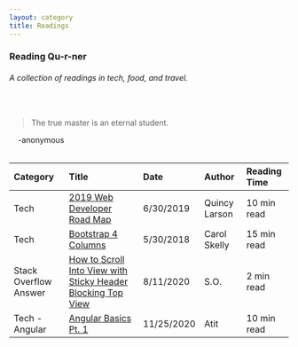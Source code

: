 ```yaml
---
layout: category
title: Readings
---
```


### Reading Qu-r-ner
###### A collection of readings in tech, food, and travel.    
<br/>

> The true master is an eternal student.

&nbsp;&nbsp;&nbsp;&nbsp;\-anonymous
<br/>
<br/>

| Category    | Title       | Date          | Author  | Reading Time  |
| :---        |    :----   |          :--- | :---    | :---          |
| Tech|[2019 Web Developer Road Map](https://www.freecodecamp.org/news/2019-web-developer-roadmap/)|6/30/2019|Quincy Larson|10 min read|
| Tech|[Bootstrap 4 Columns](https://uxplanet.org/how-the-bootstrap-4-grid-works-a1b04703a3b7)|5/30/2018|Carol Skelly|15 min read|
| Stack Overflow Answer|[How to Scroll Into View with Sticky Header Blocking Top View](https://stackoverflow.com/a/34726752/1751692)|8/11/2020|S.O.|2 min read|
| Tech - Angular |[Angular Basics Pt. 1](https://medium.com/javascript-in-plain-english/tricky-interview-questions-in-angular-2020-part-3-659c0bc81a9d)|11/25/2020|Atit|10 min read|



